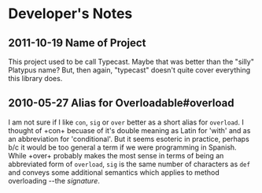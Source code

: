 # Developer's Notes

## 2011-10-19 Name of Project

This project used to be call Typecast. Maybe that was better than the "silly" 
Platypus name? But, then again, "typecast" doesn't quite cover everything this
library does.

## 2010-05-27 Alias for Overloadable#overload

I am not sure if I like `con`, `sig` or `over` better as a short alias for `overload`. I thought of +con+ becuase of it's double meaning as Latin for 'with' and as an abbreviation for 'conditional'. But it seems esoteric in practice, perhaps b/c it would be too general a term if we were programming in Spanish. While +over+ probably makes the most sense in terms of being an abbreviated form of `overload`, `sig` is the same number of characters as `def` and conveys some additional semantics which applies to method overloading --the *signature*.

